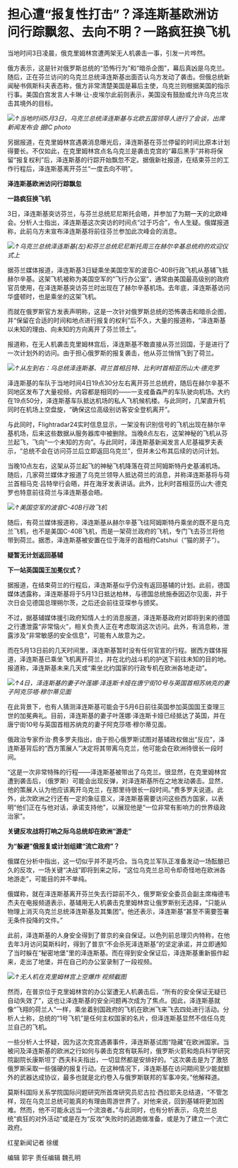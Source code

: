 # 担心遭“报复性打击”？泽连斯基欧洲访问行踪飘忽、去向不明？一路疯狂换飞机

当地时间3日凌晨，俄克里姆林宫遭两架无人机袭击一事，引发一片哗然。

俄方表示，这是针对俄罗斯总统的“恐怖行为”和“暗杀企图”，幕后真凶是乌克兰。随后，正在芬兰访问的乌克兰总统泽连斯基出面否认乌方发动了袭击。但俄总统新闻秘书佩斯科夫表态称，俄方非常清楚美国是幕后主使，乌克兰则根据美国的指示行事。美国白宫发言人卡琳·让-皮埃尔此前则表示，美国没有鼓励或允许乌克兰攻击其境外的目标。

![](https://inews.gtimg.com/om_bt/OpR6Wde01Y_xeT8TTHWofti9V54faYdc3iZXuhEsGunf8AA/1000)_↑当地时间5月3日，乌克兰总统泽连斯基与北欧五国领导人进行了会谈，出席新闻发布会
据IC photo_

另据报道，在克里姆林宫遇袭消息曝光后，泽连斯基在芬兰停留的时间比原本计划得要长。不仅如此，在克里姆林宫点名乌克兰是袭击克宫的“幕后黑手”并称将保留“报复权利”后，泽连斯基的行踪开始飘忽不定。据俄新社报道，在结束芬兰的工作行程后，泽连斯基离开芬兰“一度去向不明”。

**泽连斯基欧洲访问行踪飘忽**

**一路疯狂换飞机**

3日，泽连斯基突访芬兰，与芬兰总统尼尼斯托会晤，并参加了为期一天的北欧峰会。分析人士指出，泽连斯基这次突访的时间点“过于巧合”，令人生疑。俄媒报道称，此前乌方未宣布泽连斯基将前往芬兰参加此次峰会的消息。

![](https://inews.gtimg.com/om_bt/OrXxbdC_rR2WTIJakmtUI3BBcbxdubw0vmpAm8MCd_bP0AA/1000)_↑乌克兰总统泽连斯基(左)和芬兰总统尼尼斯托周三在赫尔辛基总统府的欢迎仪式上_

据芬兰媒体报道，泽连斯基3日疑乘坐美国空军的波音C-40B行政飞机从基辅飞抵赫尔辛基。这架飞机被称为美国空军的“飞行办公室”，通常由美国最高级别的政府官员使用，在泽连斯基突访芬兰时出现在了赫尔辛基机场。去年底，泽连斯基访问华盛顿时，也是乘坐的这架飞机。

而就在俄罗斯官方发表声明称，这是一次针对俄罗斯总统的恐怖袭击和暗杀企图，并“保留在合适的时间和地点进行报复的权利”后不久，大量的报道称，“泽连斯基以未知的理由、向未知的方向离开了芬兰领土”。

报道称，在无人机袭击克里姆林宫后，泽连斯基不敢直接从芬兰回国，于是进行了一次计划外的访问。由于担心俄罗斯的报复袭击，他从芬兰悄悄飞到了荷兰。

![](https://inews.gtimg.com/om_bt/OvYFNZTf5_IPTahaQ2xz2RRKM1M2klq5moTkNybMH3S9AAA/1000)_↑从左到右：乌总统泽连斯基、荷兰首相吕特、比利时首相亚历山大·德克罗_

泽连斯基的车队于当地时间4日19点30分左右离开芬兰总统府，随后在赫尔辛基不同地区发布了大量视频，内容都是相同的——一支戒备森严的车队驶向机场。大约在19点50分，泽连斯基车队抵达机场的私人飞机候机楼。与此同时，几架直升机同时在机场上空盘旋，“确保这位高级别访客安全登机离开”。

与此同时，Flightradar24实时信息显示，一架没有识别信号的飞机出现在赫尔辛基机场，后来这些数据从服务器库中被删除。当晚8点左右，这架神秘的飞机从芬兰起飞，飞向“一个未知的方向”。与此同时，泽连斯基新闻发言人尼基福罗夫表示，“总统不会在访问芬兰后立即返回乌克兰”，但并未公布其后续的访问计划。

当晚10点左右，这架从芬兰起飞的神秘飞机降落在荷兰阿姆斯特丹史基浦机场。随后，几家荷兰媒体才报道了乌克兰领导人抵达荷兰的消息，并称泽连斯基将与荷兰首相马克·吕特举行会晤，并在海牙发表讲话。此外，比利时首相亚历山大·德克罗也特意前往荷兰与泽连斯基会晤。

![](https://inews.gtimg.com/om_bt/OYoUj4DIwZVweagJmDzjqAWOI37mYvM6Xwx4k4beec2LoAA/1000)_↑美国空军的波音C-40B行政飞机_

随后，有荷兰媒体报道称，泽连斯基从赫尔辛基飞往阿姆斯特丹乘坐的既不是乌克兰飞机，也不是美国C-40B飞机，而是一架荷兰政府的飞机，专门飞去芬兰将他带到荷兰。据悉，泽连斯基被安置在位于海牙的首相府Catshui（“猫的房子”）。

**疑暂无计划返回基辅**

**下一站英国国王加冕仪式？**

据报道，在结束荷兰的行程后，泽连斯基似乎仍没有返回基辅的计划。此前，德国媒体透露称，泽连斯基将于5月13日抵达柏林，与德国总统施泰因迈尔见面，并于次日会见德国总理朔尔茨，之后还会前往亚琛参与颁奖。

不过，据基辅媒体援引政府知情人士的消息报道，泽连斯基政府对即将到来的德国之行遭泄露“非常恼火”，相关负责人正在考虑取消这次访问。此外，有消息称，泄露涉及“非常敏感的安全信息”，可能有人故意为之。

而在5月13日前的几天时间里，泽连斯基暂时没有任何官宣的行程。据西方媒体报道，泽连斯基已乘坐飞机离开荷兰，并在北约战斗机的护送下前往未知的目的地。报道称，泽连斯基未来几天或“乘坐北约国家的行政专机在欧洲各地走动”。

![](https://inews.gtimg.com/om_bt/OFxdCRPcMmB-pDKHnAdYSG3nxNvk762qsR9-9Isb4BDAsAA/1000)_↑4日，泽连斯基的妻子叶莲娜·泽连斯卡娅在唐宁街10号与英国首相苏纳克的妻子阿克莎塔·穆尔蒂见面_

在此背景下，也有人猜测泽连斯基可能会于5月6日前往英国参加英国国王查理三世的加冕典礼。目前，泽连斯基的妻子叶莲娜·泽连斯卡娅已经抵达了英国，并在唐宁街10号与英国首相苏纳克的妻子阿克莎塔·穆尔蒂见面。

俄政治专家乔治·费多罗夫指出，由于担心俄罗斯试图对基辅政权做出“反应”，泽连斯基背后的“西方策展人”决定将其带离乌克兰，他可能会在欧洲待很长一段时间。

“这是一次非常特殊的行程——泽连斯基被带出了乌克兰。很显然，在克里姆林宫遭到袭击后，（俄罗斯）可能会出现反弹，对泽连斯基所在之地发动袭击。显然，他的策展人认为他应该离开乌克兰，在那里待很长一段时间。”费多罗夫说道。此外，此次欧洲之行还有一定的象征意义，泽连斯基需要访问这些西方国家，以表明“他们正在与他对话，承诺支持他”，以展现他是“一位非常有影响力的世界级政治家”。

**关键反攻战将打响之际乌总统却在欧洲“游走”**

**为“躲避”俄报复或计划组建“流亡政府”？**

俄媒在分析中指出，这一切似乎并不是巧合。当乌克兰军队正准备发动一场酝酿已久的反攻，一场关键“决战”即将到来之际，“这位乌克兰总司令却奇怪地在欧洲各地游走”，可能目的并不单纯。

俄媒称，就在泽连斯基离开芬兰失去行踪前不久，俄罗斯安全委员会副主席梅德韦杰夫在电报频道表示，基辅用无人机袭击克里姆林宫让俄罗斯别无选择，“只能从物理上消灭乌克兰总统泽连斯基及其集团”。他还表示，泽连斯基“甚至不需要签署无条件投降的文件。”

此前，泽连斯基的人身安全得到了普京的亲自保证。以色列前总理贝内特称，在他去年3月访问莫斯科时，得到了普京“不会杀死泽连斯基”的坚定承诺，并立即通知了当时躲在“秘密地堡”里的泽连斯基。而在得到安全保证后，泽连斯基重新振作起来，走出了地堡，并在自己的办公室录制了一段视频。

![](https://inews.gtimg.com/om_bt/OKwG64vdJiH5qt3ppMkwTnzKYzzxYQhWnJuis9ol1O6GwAA/1000)_↑无人机在克里姆林宫上空爆炸
视频截图_

然而，在普京位于克里姆林宫的办公室遭无人机袭击后，“所有的安全保证无疑已自动失效了”，这也让泽连斯基的安全问题再次成为了焦点。因此，泽连斯基就像“飞翔的荷兰人”一样，乘坐着别国政府的飞机在欧洲飞来飞去四处进行活动。分析人士称，总统的“1号飞机”是任何主权国家的名片，但泽连斯基显然不信任乌克兰自己的飞机。

一些分析人士怀疑，因为这次克宫遇袭事件，泽连斯基试图“隐藏”在欧洲国家。当被问及泽连斯基的欧洲之行如何与袭击克宫有联系时，俄罗斯火箭和炮兵科学研究院副院长康斯坦丁·西夫科夫指出，一切显然都是安排好的。“这次袭击是为了激怒俄罗斯采取一些强硬的报复行动。在这种情况下，泽连斯基在访问期间至少能就额外的武器达成协议，最多也就是北约卷入与俄罗斯联邦的军事冲突。”他解释道。

莫斯科国际关系学院国际问题研究所首席研究员尼古拉·西拉耶夫总结道，“不管怎样，现在乌克兰总统可能真的有理由周游世界了。对他来说，回到基辅将更加困难。然而，他不可能永远当一个流浪者。”与此同时，也有分析表示，乌克兰总统“疯狂的对外活动”或是在为“反攻”失败时的逃跑做准备，或是为了建立一个流亡政府。

红星新闻记者 徐缓

编辑 郭宇 责任编辑 魏孔明

